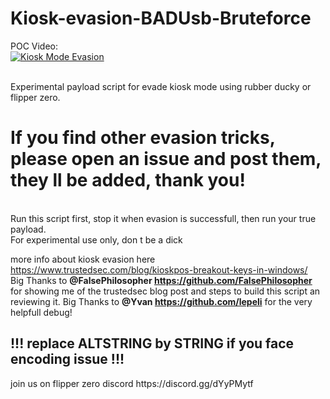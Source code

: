 # Kiosk-evasion-BADUsb-Bruteforce
POC Video:
<br>
[![Kiosk Mode Evasion](https://img.youtube.com/vi/fEbEJ2AoIP0/0.jpg)](https://www.youtube.com/watch?v=fEbEJ2AoIP0 "Kiosk mode bruteforce evasion")

<br>
Experimental payload script for evade kiosk mode using rubber ducky or flipper zero.<br>
<b><h1>If you find other evasion tricks, please open an issue and post them, they ll be added, thank you! </b></h1>
<br>
Run this script first, stop it when evasion is successfull, then run your true payload.<br>
For experimental use only, don t be a dick


more info about kiosk evasion here https://www.trustedsec.com/blog/kioskpos-breakout-keys-in-windows/ <br>
Big Thanks to <b>@FalsePhilosopher https://github.com/FalsePhilosopher</b> for showing me of the trustedsec blog post and steps to build this script an reviewing it.
Big Thanks to <b>@Yvan https://github.com/lepeli</b> for the very helpfull debug! 
<h2>!!! replace ALTSTRING by STRING if you face encoding issue !!!</h2>
join us on flipper zero discord https://discord.gg/dYyPMytf

